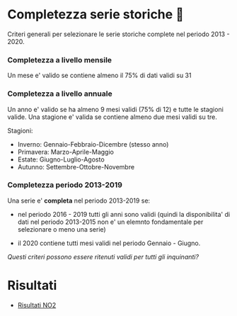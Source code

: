 # Completezza serie storiche :notebook_with_decorative_cover:

Criteri generali per selezionare le serie storiche complete nel periodo 2013 - 2020.

### Completezza a livello mensile

Un mese e' valido se contiene almeno il 75% di dati validi su 31

### Completezza a livello annuale

Un anno e' valido se ha almeno 9 mesi validi (75% di 12) e tutte le stagioni valide. Una stagione e' valida se contiene almeno due mesi validi su tre.

Stagioni: 

  - Inverno: Gennaio-Febbraio-Dicembre (stesso anno)
  - Primavera: Marzo-Aprile-Maggio
  - Estate: Giugno-Luglio-Agosto
  - Autunno: Settembre-Ottobre-Novembre
  
### Completezza periodo 2013-2019

Una serie e' **completa** nel periodo 2013-2019 se:

  - nel periodo 2016 - 2019 tutti gli anni sono validi (quindi la disponibilita' di dati nel periodo 2013-2015 non e' un elemnto fondamentale per selezionare o meno una serie)
  
  - il 2020 contiene tutti mesi validi nel periodo Gennaio - Giugno.
  
  
  *Questi criteri possono essere ritenuti validi per tutti gli inquinanti?*
  
  # Risultati
  
  - [Risultati NO2](./no2.md)
  
